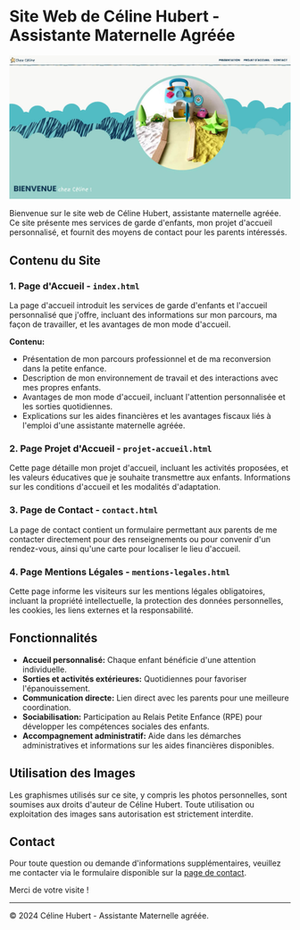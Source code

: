 # Site Web de Céline Hubert - Assistante Maternelle Agréée

![Capture d'écran](capture-site-projet-accueil-celine-hubert.jpg)

Bienvenue sur le site web de Céline Hubert, assistante maternelle agréée. Ce site présente mes services de garde d'enfants, mon projet d'accueil personnalisé, et fournit des moyens de contact pour les parents intéressés.

## Contenu du Site

### 1. Page d'Accueil - `index.html`
La page d'accueil introduit les services de garde d'enfants et l'accueil personnalisé que j'offre, incluant des informations sur mon parcours, ma façon de travailler, et les avantages de mon mode d'accueil.

**Contenu:**
- Présentation de mon parcours professionnel et de ma reconversion dans la petite enfance.
- Description de mon environnement de travail et des interactions avec mes propres enfants.
- Avantages de mon mode d'accueil, incluant l'attention personnalisée et les sorties quotidiennes.
- Explications sur les aides financières et les avantages fiscaux liés à l'emploi d'une assistante maternelle agréée.

### 2. Page Projet d'Accueil - `projet-accueil.html`
Cette page détaille mon projet d'accueil, incluant les activités proposées, et les valeurs éducatives que je souhaite transmettre aux enfants. Informations sur les conditions d'accueil et les modalités d'adaptation.

### 3. Page de Contact - `contact.html`
La page de contact contient un formulaire permettant aux parents de me contacter directement pour des renseignements ou pour convenir d'un rendez-vous, ainsi qu'une carte pour localiser le lieu d'accueil.

### 4. Page Mentions Légales - `mentions-legales.html`
Cette page informe les visiteurs sur les mentions légales obligatoires, incluant la propriété intellectuelle, la protection des données personnelles, les cookies, les liens externes et la responsabilité.

## Fonctionnalités
- **Accueil personnalisé:** Chaque enfant bénéficie d'une attention individuelle.
- **Sorties et activités extérieures:** Quotidiennes pour favoriser l'épanouissement.
- **Communication directe:** Lien direct avec les parents pour une meilleure coordination.
- **Sociabilisation:** Participation au Relais Petite Enfance (RPE) pour développer les compétences sociales des enfants.
- **Accompagnement administratif:** Aide dans les démarches administratives et informations sur les aides financières disponibles.


## Utilisation des Images
Les graphismes utilisés sur ce site, y compris les photos personnelles, sont soumises aux droits d'auteur de Céline Hubert. Toute utilisation ou exploitation des images sans autorisation est strictement interdite.

## Contact
Pour toute question ou demande d'informations supplémentaires, veuillez me contacter via le formulaire disponible sur la [page de contact](https://chubert91assmat.netlify.app/contact.html).

Merci de votre visite !

---

© 2024 Céline Hubert - Assistante Maternelle agréée.
